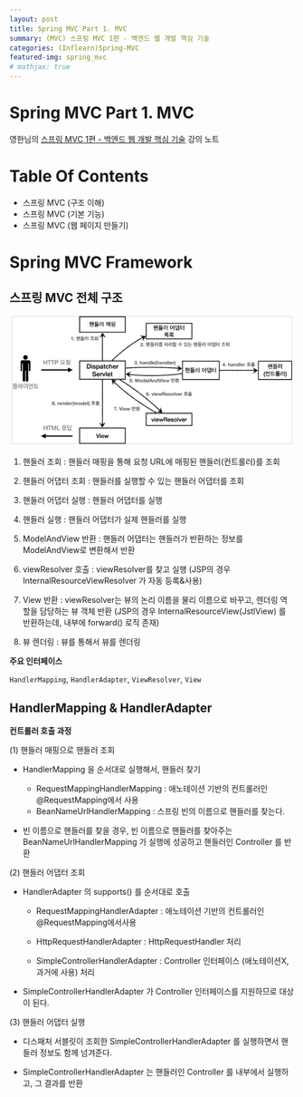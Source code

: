 ```yaml
---
layout: post
title: Spring MVC Part 1. MVC
summary: (MVC) 스프링 MVC 1편 - 백엔드 웹 개발 핵심 기술
categories: (Inflearn)Spring-MVC
featured-img: spring_mvc
# mathjax: true
---
```


# Spring MVC Part 1. MVC

영한님의 [스프링 MVC 1편 - 백엔드 웹 개발 핵심 기술](https://www.inflearn.com/course/%EC%8A%A4%ED%94%84%EB%A7%81-mvc-1/dashboard) 강의 노트

# Table Of Contents

- 스프링 MVC (구조 이해)
- 스프링 MVC (기본 기능)
- 스프링 MVC (웹 페이지 만들기)

# Spring MVC Framework

## 스프링 MVC 전체 구조

![Result](https://raw.githubusercontent.com/jihunparkme/jihunparkme.github.io/master/post_img/spring_mvc.png 'Result')

1. 핸들러 조회 : 핸들러 매핑을 통해 요청 URL에 매핑된 핸들러(컨트롤러)를 조회

2. 핸들러 어댑터 조회 : 핸들러를 실행할 수 있는 핸들러 어댑터를 조회

3. 핸들러 어댑터 실행 : 핸들러 어댑터를 실행

4. 핸들러 실행 : 핸들러 어댑터가 실제 핸들러를 실행

5. ModelAndView 반환 : 핸들러 어댑터는 핸들러가 반환하는 정보를 ModelAndView로 변환해서 반환

6. viewResolver 호출 : viewResolver를 찾고 실행 (JSP의 경우 InternalResourceViewResolver 가 자동 등록&사용)

7. View 반환 : viewResolver는 뷰의 논리 이름을 물리 이름으로 바꾸고, 렌더링 역할을 담당하는 뷰 객체 반환 (JSP의 경우 InternalResourceView(JstlView) 를 반환하는데, 내부에 forward() 로직 존재)

8. 뷰 렌더링 : 뷰를 통해서 뷰를 렌더링

**주요 인터페이스**

`HandlerMapping`, `HandlerAdapter`, `ViewResolver`, `View`

## HandlerMapping & HandlerAdapter

**컨트롤러 호출 과정**

(1) 핸들러 매핑으로 핸들러 조회

- HandlerMapping 을 순서대로 실행해서, 핸들러 찾기

  - RequestMappingHandlerMapping : 애노테이션 기반의 컨트롤러인 @RequestMapping에서
    사용
  - BeanNameUrlHandlerMapping : 스프링 빈의 이름으로 핸들러를 찾는다.

- 빈 이름으로 핸들러를 찾을 경우, 빈 이름으로 핸들러를 찾아주는 BeanNameUrlHandlerMapping 가 실행에 성공하고 핸들러인 Controller 를 반환

(2) 핸들러 어댑터 조회

- HandlerAdapter 의 supports() 를 순서대로 호출

  - RequestMappingHandlerAdapter : 애노테이션 기반의 컨트롤러인 @RequestMapping에서사용

  - HttpRequestHandlerAdapter : HttpRequestHandler 처리

  - SimpleControllerHandlerAdapter : Controller 인터페이스 (애노테이션X, 과거에 사용) 처리

- SimpleControllerHandlerAdapter 가 Controller 인터페이스를 지원하므로 대상이 된다.

(3) 핸들러 어댑터 실행

- 디스패처 서블릿이 조회한 SimpleControllerHandlerAdapter 를 실행하면서 핸들러 정보도 함께 넘겨준다.

- SimpleControllerHandlerAdapter 는 핸들러인 Controller 를 내부에서 실행하고, 그 결과를 반환
